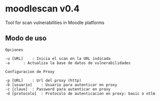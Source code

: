 # moodlescan v0.4
Tool for scan vulnerabilities in Moodle platforms

## Modo de uso
```
Opciones

-u [URL] 	: Inicia el scan en la URL indicada
-a 		: Actualiza la base de datos de vulnerabilidades

Configuracion de Proxy

-p [URL]	: Url del proxy (http)
-b [usuario]	: Usuario para autenticar en proxy
-c [clave]	: Password para autenticar en proxy
-d [protocolo]  : Protocolo de autenticacion en proxy: basic o ntlm

```
